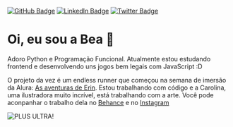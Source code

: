 [![GitHub Badge](https://img.shields.io/badge/-Github-000?style=flat-square&logo=Github&logoColor=white)](https://github.com/beatorizu)
[![LinkedIn Badge](https://img.shields.io/badge/-LinkedIn-blue?style=flat-square&logo=Linkedin&logoColor=white)](https://www.linkedin.com/in/bea/)
[![Twitter Badge](https://img.shields.io/badge/-Twitter-1ca0f1?style=flat-square&labelColor=1ca0f1&logo=twitter&logoColor=white)](https://twitter.com/BetrizFonseca)

# Oi, eu sou a Bea 🦔

Adoro Python e Programação Funcional. Atualmente estou estudando frontend e desenvolvendo uns jogos bem legais com JavaScript :D

O projeto da vez é um endless runner que começou na semana de imersão da Alura: [As aventuras de Erin]. Estou trabalhando com código e a Carolina, uma ilustradora muito incrível, está trabalhando com a arte. Você pode aconpanhar o trabalho dela no [Behance] e no [Instagram]

![PLUS ULTRA!](https://raw.githubusercontent.com/beatorizu/beatorizu/master/my-test-academia-plus-ultra.png)

[As aventuras de Erin]: https://bits-head-endless-runner.netlify.app
[Behance]: https://www.behance.net/carolinafonseca2
[Instagram]: https://www.instagram.com/carolinaafc_art/


